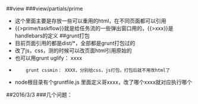 ##view
###view/partials/prime  
* 这个里面主要是存放一些可以重用的html，在不同页面都可以引用
* {{>prime/taskflow}}就是给任务流的一些弹出窗口用的，{{>xxx}}是handlebars的定义
##grunt打包
* 目前页面引用的都是dist/*，全部都是grunt打包过的
* 改了js，css，测的时候可以改页面html引用原始的
* 也可以用grunt uglify： xxxx
*         grunt cssmin： XXXX，分别给css，js打包，打包后就不用改html了
* node根目录有个gruntfile.js 里面定义哥xxxx，改了哪个xxxx就对应执行哪个


##2016/3/3
###几个问题： 

